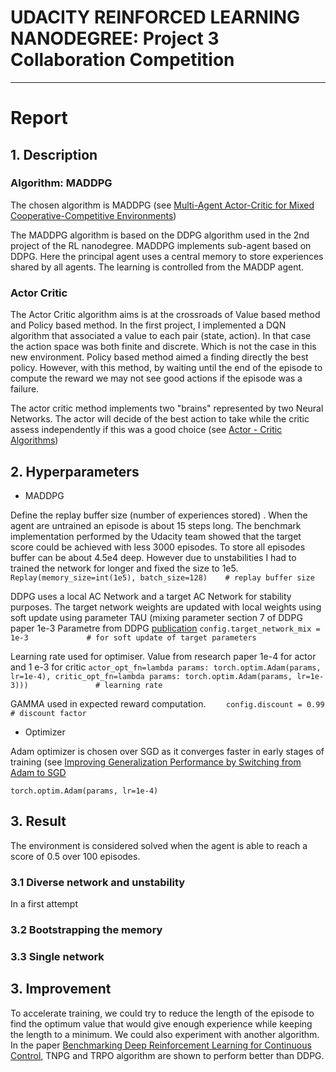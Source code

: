 # UDACITY REINFORCED LEARNING NANODEGREE: Project 3 Collaboration Competition  
---
# Report

## 1. Description

### Algorithm: MADDPG
The chosen algorithm is MADDPG (see [Multi-Agent Actor-Critic for Mixed Cooperative-Competitive Environments](https://arxiv.org/abs/1706.02275))

The MADDPG algorithm is based on the DDPG algorithm used in the 2nd project of the RL nanodegree. MADDPG implements sub-agent based on DDPG. Here the principal agent uses a central memory to store experiences shared by all agents. 
The learning is controlled from the MADDP agent.

### Actor Critic

The Actor Critic algorithm aims is at the crossroads of Value based method and Policy based method. In the first project, I implemented a DQN algorithm that associated a value to each pair (state, action). In that case the action space was both finite and discrete. Which is not the case in this new environment. Policy based method aimed a finding directly the best policy. However, with this method, by waiting until the end of the episode to compute the reward we may not see good actions if the episode was a failure.

The actor critic method implements two "brains" represented by two Neural Networks. The actor will decide of the best action to take while the critic assess independently if this was a good choice (see [Actor - Critic Algorithms](http://rail.eecs.berkeley.edu/deeprlcourse-fa17/f17docs/lecture_5_actor_critic_pdf.pdf))

## 2. Hyperparameters

* MADDPG

Define the replay buffer size (number of experiences stored) . When the agent are untrained an episode is about 15 steps long.
The benchmark implementation performed by the Udacity team showed that the target score could be achieved with less 3000 episodes. To store all episodes buffer can be about 4.5e4 deep. However due to unstabilities I had to trained the network for longer and fixed the size to 1e5. 
`Replay(memory_size=int(1e5), batch_size=128)    # replay buffer size`

DDPG uses a local AC Network and a target AC Network for stability purposes. The target network weights are updated with local weights using soft update using parameter TAU (mixing parameter section 7 of DDPG paper 1e-3
Parametre from DDPG [publication](https://arxiv.org/abs/1509.02971)
`config.target_network_mix = 1e-3             # for soft update of target parameters`

Learning rate used for optimiser. Value from research paper 1e-4 for actor and 1 e-3 for critic
`actor_opt_fn=lambda params: torch.optim.Adam(params, lr=1e-4),
critic_opt_fn=lambda params: torch.optim.Adam(params, lr=1e-3)))               # learning rate `

GAMMA used in expected reward computation. 
`    config.discount = 0.99           # discount factor`

* Optimizer

Adam optimizer is chosen over SGD as it converges faster in early stages of training (see [Improving Generalization Performance by Switching from Adam to SGD](https://arxiv.org/pdf/1712.07628.pdf)

`torch.optim.Adam(params, lr=1e-4)`

## 3. Result
The environment is considered solved when the agent is able to reach a score of 0.5 over 100 episodes.

### 3.1 Diverse network and unstability

In a first attempt 

### 3.2 Bootstrapping the memory

### 3.3 Single network

## 3. Improvement

To accelerate training, we could try to reduce the length of the episode to find the optimum value that would give enough experience while keeping the length to a minimum.
We could also experiment with another algorithm. In the paper [Benchmarking Deep Reinforcement Learning for Continuous Control](https://arxiv.org/pdf/1604.06778.pdf), TNPG and TRPO algorithm are shown to perform better than DDPG. 


